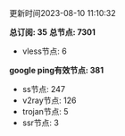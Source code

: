 更新时间2023-08-10 11:10:32

**总订阅: 35**
**总节点: 7301**
- vless节点: 6

**google ping有效节点: 381**
- ss节点: 247
- v2ray节点: 126
- trojan节点: 5
- ssr节点: 3

